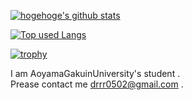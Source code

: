 [![hogehoge's github stats](https://github-readme-stats.vercel.app/api?username=renasami&hide=contribs&count_private=true&show_icons=true&theme=algolia)](https://github.com/renasami/)

[![Top used Langs](https://github-readme-stats.vercel.app/api/top-langs/?username=renasami&theme=tokyonight&hide=css,html&count_private=true)](https://github.com/renasami/)

[![trophy](https://github-profile-trophy.vercel.app/?username=renasami&theme=tokyonight)](https://github.com/ryo-ma/github-profile-trophy)

I am AoyamaGakuinUniversity's student .<br>
Prease contact me drrr0502@gmail.com .
<!---
renasami/renasami is a ✨ special ✨ repository because its `README.md` (this file) appears on your GitHub profile.
You can click the Preview link to take a look at your changes.
--->
